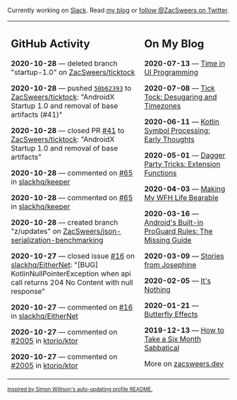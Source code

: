 Currently working on [Slack](https://slack.com/). Read [my blog](https://zacsweers.dev/) or [follow @ZacSweers on Twitter](https://twitter.com/ZacSweers).

<table><tr><td valign="top" width="60%">

## GitHub Activity
<!-- githubActivity starts -->
**2020-10-28** — deleted branch "startup-1.0" on [ZacSweers/ticktock](https://api.github.com/repos/ZacSweers/ticktock)

**2020-10-28** — pushed [`50b62393`](https://github.com/ZacSweers/ticktock/commit/50b62393aeb6a442df9d53d51876806ce6f7cf02) to [ZacSweers/ticktock](https://api.github.com/repos/ZacSweers/ticktock): "AndroidX Startup 1.0 and removal of base artifacts (#41)"

**2020-10-28** — closed PR [#41](https://api.github.com/repos/ZacSweers/ticktock/pulls/41) to [ZacSweers/ticktock](https://api.github.com/repos/ZacSweers/ticktock): "AndroidX Startup 1.0 and removal of base artifacts"

**2020-10-28** — commented on [#65](https://github.com/slackhq/keeper/issues/65#issuecomment-717993733) in [slackhq/keeper](https://api.github.com/repos/slackhq/keeper)

**2020-10-28** — commented on [#65](https://github.com/slackhq/keeper/issues/65#issuecomment-717978265) in [slackhq/keeper](https://api.github.com/repos/slackhq/keeper)

**2020-10-28** — created branch "z/updates" on [ZacSweers/json-serialization-benchmarking](https://api.github.com/repos/ZacSweers/json-serialization-benchmarking)

**2020-10-27** — closed issue [#16](https://api.github.com/repos/slackhq/EitherNet/issues/16) on [slackhq/EitherNet](https://api.github.com/repos/slackhq/EitherNet): "[BUG] KotlinNullPointerException when api call returns 204 No Content with null response"

**2020-10-27** — commented on [#16](https://github.com/slackhq/EitherNet/issues/16#issuecomment-717552251) in [slackhq/EitherNet](https://api.github.com/repos/slackhq/EitherNet)

**2020-10-27** — commented on [#2005](https://github.com/ktorio/ktor/pull/2005#issuecomment-717479257) in [ktorio/ktor](https://api.github.com/repos/ktorio/ktor)

**2020-10-27** — commented on [#2005](https://github.com/ktorio/ktor/pull/2005#issuecomment-717407458) in [ktorio/ktor](https://api.github.com/repos/ktorio/ktor)
<!-- githubActivity ends -->
</td><td valign="top" width="40%">

## On My Blog
<!-- blog starts -->
**2020-07-13** — [Time in UI Programming](https://www.zacsweers.dev/time-in-ui/)

**2020-07-08** — [Tick Tock: Desugaring and Timezones](https://www.zacsweers.dev/ticktock-desugaring-timezones/)

**2020-06-11** — [Kotlin Symbol Processing: Early Thoughts](https://www.zacsweers.dev/kotlin-symbol-processor-early-thoughts/)

**2020-05-01** — [Dagger Party Tricks: Extension Functions](https://www.zacsweers.dev/dagger-party-tricks-extension-functions/)

**2020-04-03** — [Making My WFH Life Bearable](https://www.zacsweers.dev/making-wfh-life-bearable/)

**2020-03-16** — [Android's Built-in ProGuard Rules: The Missing Guide](https://www.zacsweers.dev/android-proguard-rules/)

**2020-03-09** — [Stories from Josephine](https://www.zacsweers.dev/stories-from-josephine/)

**2020-02-05** — [It's Nothing](https://www.zacsweers.dev/its-nothing/)

**2020-01-21** — [Butterfly Effects](https://www.zacsweers.dev/butterfly-effects/)

**2019-12-13** — [How to Take a Six Month Sabbatical](https://www.zacsweers.dev/how-to-take-a-six-month-sabbatical/)
<!-- blog ends -->
More on [zacsweers.dev](https://zacsweers.dev/)
</td></tr></table>

<sub><a href="https://simonwillison.net/2020/Jul/10/self-updating-profile-readme/">Inspired by Simon Willison's auto-updating profile README.</a></sub>